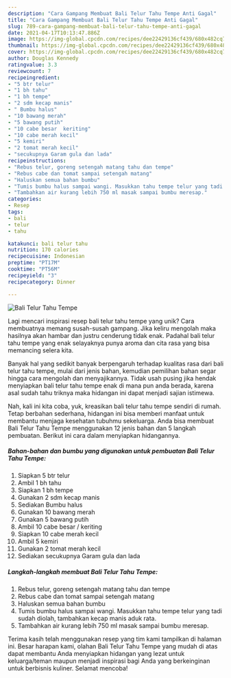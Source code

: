 ```yaml
---
description: "Cara Gampang Membuat Bali Telur Tahu Tempe Anti Gagal"
title: "Cara Gampang Membuat Bali Telur Tahu Tempe Anti Gagal"
slug: 789-cara-gampang-membuat-bali-telur-tahu-tempe-anti-gagal
date: 2021-04-17T10:13:47.886Z
image: https://img-global.cpcdn.com/recipes/dee22429136cf439/680x482cq70/bali-telur-tahu-tempe-foto-resep-utama.jpg
thumbnail: https://img-global.cpcdn.com/recipes/dee22429136cf439/680x482cq70/bali-telur-tahu-tempe-foto-resep-utama.jpg
cover: https://img-global.cpcdn.com/recipes/dee22429136cf439/680x482cq70/bali-telur-tahu-tempe-foto-resep-utama.jpg
author: Douglas Kennedy
ratingvalue: 3.3
reviewcount: 7
recipeingredient:
- "5 btr telur"
- "1 bh tahu"
- "1 bh tempe"
- "2 sdm kecap manis"
- " Bumbu halus"
- "10 bawang merah"
- "5 bawang putih"
- "10 cabe besar  keriting"
- "10 cabe merah kecil"
- "5 kemiri"
- "2 tomat merah kecil"
- "secukupnya Garam gula dan lada"
recipeinstructions:
- "Rebus telur, goreng setengah matang tahu dan tempe"
- "Rebus cabe dan tomat sampai setengah matang"
- "Haluskan semua bahan bumbu"
- "Tumis bumbu halus sampai wangi. Masukkan tahu tempe telur yang tadi sudah diolah, tambahkan kecap manis aduk rata."
- "Tambahkan air kurang lebih 750 ml masak sampai bumbu meresap."
categories:
- Resep
tags:
- bali
- telur
- tahu

katakunci: bali telur tahu 
nutrition: 170 calories
recipecuisine: Indonesian
preptime: "PT17M"
cooktime: "PT56M"
recipeyield: "3"
recipecategory: Dinner

---
```



![Bali Telur Tahu Tempe](https://img-global.cpcdn.com/recipes/dee22429136cf439/680x482cq70/bali-telur-tahu-tempe-foto-resep-utama.jpg)

Lagi mencari inspirasi resep bali telur tahu tempe yang unik? Cara membuatnya memang susah-susah gampang. Jika keliru mengolah maka hasilnya akan hambar dan justru cenderung tidak enak. Padahal bali telur tahu tempe yang enak selayaknya punya aroma dan cita rasa yang bisa memancing selera kita.



Banyak hal yang sedikit banyak berpengaruh terhadap kualitas rasa dari bali telur tahu tempe, mulai dari jenis bahan, kemudian pemilihan bahan segar hingga cara mengolah dan menyajikannya. Tidak usah pusing jika hendak menyiapkan bali telur tahu tempe enak di mana pun anda berada, karena asal sudah tahu triknya maka hidangan ini dapat menjadi sajian istimewa.


Nah, kali ini kita coba, yuk, kreasikan bali telur tahu tempe sendiri di rumah. Tetap berbahan sederhana, hidangan ini bisa memberi manfaat untuk membantu menjaga kesehatan tubuhmu sekeluarga. Anda bisa membuat Bali Telur Tahu Tempe menggunakan 12 jenis bahan dan 5 langkah pembuatan. Berikut ini cara dalam menyiapkan hidangannya.

<!--inarticleads1-->

##### Bahan-bahan dan bumbu yang digunakan untuk pembuatan Bali Telur Tahu Tempe:

1. Siapkan 5 btr telur
1. Ambil 1 bh tahu
1. Siapkan 1 bh tempe
1. Gunakan 2 sdm kecap manis
1. Sediakan  Bumbu halus
1. Gunakan 10 bawang merah
1. Gunakan 5 bawang putih
1. Ambil 10 cabe besar / keriting
1. Siapkan 10 cabe merah kecil
1. Ambil 5 kemiri
1. Gunakan 2 tomat merah kecil
1. Sediakan secukupnya Garam gula dan lada




<!--inarticleads2-->

##### Langkah-langkah membuat Bali Telur Tahu Tempe:

1. Rebus telur, goreng setengah matang tahu dan tempe
1. Rebus cabe dan tomat sampai setengah matang
1. Haluskan semua bahan bumbu
1. Tumis bumbu halus sampai wangi. Masukkan tahu tempe telur yang tadi sudah diolah, tambahkan kecap manis aduk rata.
1. Tambahkan air kurang lebih 750 ml masak sampai bumbu meresap.




Terima kasih telah menggunakan resep yang tim kami tampilkan di halaman ini. Besar harapan kami, olahan Bali Telur Tahu Tempe yang mudah di atas dapat membantu Anda menyiapkan hidangan yang lezat untuk keluarga/teman maupun menjadi inspirasi bagi Anda yang berkeinginan untuk berbisnis kuliner. Selamat mencoba!
